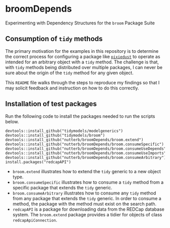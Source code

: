 broomDepends
============

Experimenting with Dependency Structures for the `broom` Package Suite

Consumption of `tidy` methods
-----------------------------

The primary motivation for the examples in this repository is to
determine the correct process for configuring a package like
[`pixiedust`](https://www.github.com/nutterb/pixiedust) to operate as
intended for an arbitrary object with a `tidy` method. The challenge is
that, with `tidy` methods being distributed over multiple packages, I
can never be sure about the origin of the `tidy` method for any given
object.

This `README` file walks through the steps to reproduce my findings so
that I may solicit feedback and instruction on how to do this correctly.

Installation of test packages
-----------------------------

Run the following code to install the packages needed to run the scripts
below.

    devtools::install_github("tidymodels/modelgenerics")
    devtools::install_github("tidymodels/broom")
    devtools::install_github("nutterb/broomDepends/broom.extend")
    devtools::install_github("nutterb/broomDepends/broom.consumeSpecific")
    devtools::install_github("nutterb/broomDepends/broom.consumeUseDepends")
    devtools::install_github("nutterb/broomDepends/broom.consumeUseImports")
    devtools::install_github("nutterb/broomDepends/broom.consumeArbitrary")
    install.packages("redcapAPI")

-   `broom.extend` illustrates how to extend the `tidy` generic to a new
    object type.
-   `broom.consumeSpecific` illustrates how to consume a `tidy` method
    from a specific package that extends the `tidy` generic.
-   `broom.consumeArbitrary` illustrates how to consume any `tidy`
    method from any package that extends the `tidy` generic. In order to
    consume a method, the package with the method must exist on the
    search path.
-   `redcapAPI` is a package for downloading data from the REDCap
    database system. The `broom.extend` package provides a tidier for
    objects of class `redcapApiConnection`.
